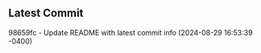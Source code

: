 
## Latest Commit
98659fc - Update README with latest commit info (2024-08-29 16:53:39 -0400) <Yunxi-Zhou>
